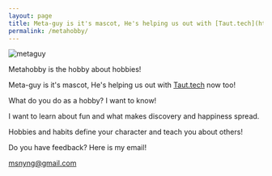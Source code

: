 ```yaml
---
layout: page
title: Meta-guy is it's mascot, He's helping us out with [Taut.tech](http://taut.tech) now too!
permalink: /metahobby/
---
```

![metaguy](http://metahobby.com/metaguy.png)

Metahobby is the hobby about hobbies!

Meta-guy is it's mascot, He's helping us out with [Taut.tech](http://taut.tech) now too!

What do you do as a hobby? I want to know!

I want to learn about fun and what makes discovery and happiness spread.

Hobbies and habits define your character and teach you about others!

Do you have feedback? Here is my email!

[msnyng@gmail.com](mailto:msnyng@gmail.com)
